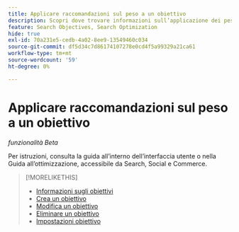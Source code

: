 ```yaml
---
title: Applicare raccomandazioni sul peso a un obiettivo
description: Scopri dove trovare informazioni sull’applicazione dei pesi oggettivi consigliati.
feature: Search Objectives, Search Optimization
hide: true
exl-id: 70a231e5-cedb-4a02-8ee9-13549460c034
source-git-commit: df5d34c7d86174107278e0cd4f5a99329a21ca61
workflow-type: tm+mt
source-wordcount: '59'
ht-degree: 0%

---
```


# Applicare raccomandazioni sul peso a un obiettivo

*funzionalità Beta*

Per istruzioni, consulta la guida all’interno dell’interfaccia utente o nella Guida all’ottimizzazione, accessibile da Search, Social e Commerce.

>[!MORELIKETHIS]
>
>* [Informazioni sugli obiettivi](objective-about.md)
>* [Crea un obiettivo](objective-create.md)
>* [Modifica un obiettivo](objective-edit.md)
>* [Eliminare un obiettivo](objective-delete.md)
>* [Impostazioni obiettivo](objective-settings.md)
